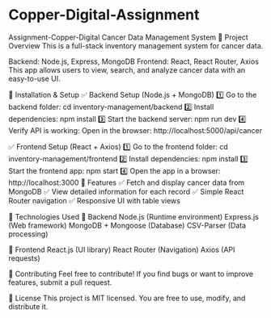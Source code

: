 # Copper-Digital-Assignment
Assignment-Copper-Digital
Cancer Data Management System 🚀 Project Overview This is a full-stack inventory management system for cancer data.

Backend: Node.js, Express, MongoDB Frontend: React, React Router, Axios This app allows users to view, search, and analyze cancer data with an easy-to-use UI.

🔧 Installation & Setup ✅ Backend Setup (Node.js + MongoDB) 1️⃣ Go to the backend folder: cd inventory-management/backend 2️⃣ Install dependencies: npm install 3️⃣ Start the backend server: npm run dev 4️⃣ Verify API is working: Open in the browser: http://localhost:5000/api/cancer

✅ Frontend Setup (React + Axios) 1️⃣ Go to the frontend folder: cd inventory-management/frontend 2️⃣ Install dependencies: npm install 3️⃣ Start the frontend app: npm start 4️⃣ Open the app in a browser: http://localhost:3000 📌 Features ✅ Fetch and display cancer data from MongoDB ✅ View detailed information for each record ✅ Simple React Router navigation ✅ Responsive UI with table views

📌 Technologies Used 🔹 Backend Node.js (Runtime environment) Express.js (Web framework) MongoDB + Mongoose (Database) CSV-Parser (Data processing)

🔹 Frontend React.js (UI library) React Router (Navigation) Axios (API requests)

🤝 Contributing Feel free to contribute! If you find bugs or want to improve features, submit a pull request.

📜 License This project is MIT licensed. You are free to use, modify, and distribute it.
